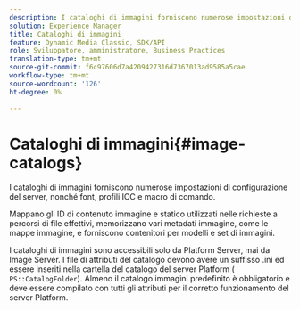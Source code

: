 ```yaml
---
description: I cataloghi di immagini forniscono numerose impostazioni di configurazione del server, nonché font, profili ICC e macro di comando.
solution: Experience Manager
title: Cataloghi di immagini
feature: Dynamic Media Classic, SDK/API
role: Sviluppatore, amministratore, Business Practices
translation-type: tm+mt
source-git-commit: f6c97606d7a4209427316d7367013ad9585a5cae
workflow-type: tm+mt
source-wordcount: '126'
ht-degree: 0%

---
```



# Cataloghi di immagini{#image-catalogs}

I cataloghi di immagini forniscono numerose impostazioni di configurazione del server, nonché font, profili ICC e macro di comando.

Mappano gli ID di contenuto immagine e statico utilizzati nelle richieste a percorsi di file effettivi, memorizzano vari metadati immagine, come le mappe immagine, e forniscono contenitori per modelli e set di immagini.

I cataloghi di immagini sono accessibili solo da Platform Server, mai da Image Server. I file di attributi del catalogo devono avere un suffisso .ini ed essere inseriti nella cartella del catalogo del server Platform ( `PS::CatalogFolder`). Almeno il catalogo immagini predefinito è obbligatorio e deve essere compilato con tutti gli attributi per il corretto funzionamento del server Platform.
